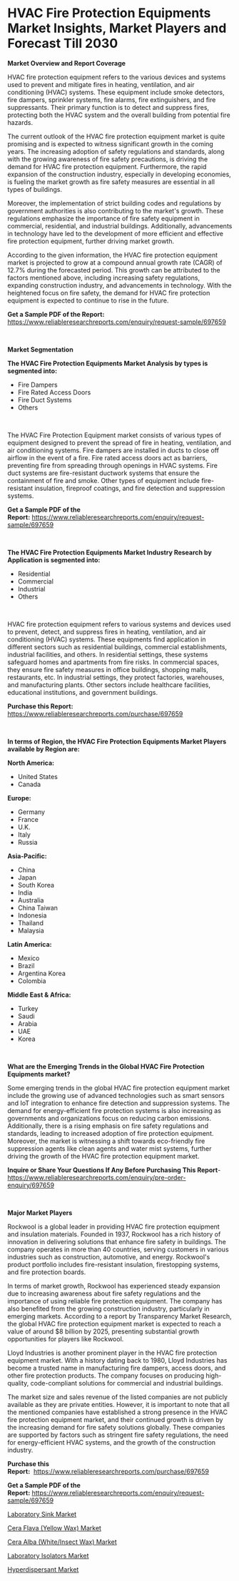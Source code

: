 <p><h1>HVAC Fire Protection Equipments Market Insights, Market Players and Forecast Till 2030</h1></p><p><strong>Market Overview and Report Coverage</strong></p>
<p><p>HVAC fire protection equipment refers to the various devices and systems used to prevent and mitigate fires in heating, ventilation, and air conditioning (HVAC) systems. These equipment include smoke detectors, fire dampers, sprinkler systems, fire alarms, fire extinguishers, and fire suppressants. Their primary function is to detect and suppress fires, protecting both the HVAC system and the overall building from potential fire hazards.</p><p>The current outlook of the HVAC fire protection equipment market is quite promising and is expected to witness significant growth in the coming years. The increasing adoption of safety regulations and standards, along with the growing awareness of fire safety precautions, is driving the demand for HVAC fire protection equipment. Furthermore, the rapid expansion of the construction industry, especially in developing economies, is fueling the market growth as fire safety measures are essential in all types of buildings.</p><p>Moreover, the implementation of strict building codes and regulations by government authorities is also contributing to the market's growth. These regulations emphasize the importance of fire safety equipment in commercial, residential, and industrial buildings. Additionally, advancements in technology have led to the development of more efficient and effective fire protection equipment, further driving market growth.</p><p>According to the given information, the HVAC fire protection equipment market is projected to grow at a compound annual growth rate (CAGR) of 12.7% during the forecasted period. This growth can be attributed to the factors mentioned above, including increasing safety regulations, expanding construction industry, and advancements in technology. With the heightened focus on fire safety, the demand for HVAC fire protection equipment is expected to continue to rise in the future.</p></p>
<p><strong>Get a Sample PDF of the Report:</strong> <a href="https://www.reliableresearchreports.com/enquiry/request-sample/697659">https://www.reliableresearchreports.com/enquiry/request-sample/697659</a></p>
<p>&nbsp;</p>
<p><strong>Market Segmentation</strong></p>
<p><strong>The HVAC Fire Protection Equipments Market Analysis by types is segmented into:</strong></p>
<p><ul><li>Fire Dampers</li><li>Fire Rated Access Doors</li><li>Fire Duct Systems</li><li>Others</li></ul></p>
<p>&nbsp;</p>
<p><p>The HVAC Fire Protection Equipment market consists of various types of equipment designed to prevent the spread of fire in heating, ventilation, and air conditioning systems. Fire dampers are installed in ducts to close off airflow in the event of a fire. Fire rated access doors act as barriers, preventing fire from spreading through openings in HVAC systems. Fire duct systems are fire-resistant ductwork systems that ensure the containment of fire and smoke. Other types of equipment include fire-resistant insulation, fireproof coatings, and fire detection and suppression systems.</p></p>
<p><strong>Get a Sample PDF of the Report:</strong>&nbsp;<a href="https://www.reliableresearchreports.com/enquiry/request-sample/697659">https://www.reliableresearchreports.com/enquiry/request-sample/697659</a></p>
<p>&nbsp;</p>
<p><strong>The HVAC Fire Protection Equipments Market Industry Research by Application is segmented into:</strong></p>
<p><ul><li>Residential</li><li>Commercial</li><li>Industrial</li><li>Others</li></ul></p>
<p>&nbsp;</p>
<p><p>HVAC fire protection equipment refers to various systems and devices used to prevent, detect, and suppress fires in heating, ventilation, and air conditioning (HVAC) systems. These equipments find application in different sectors such as residential buildings, commercial establishments, industrial facilities, and others. In residential settings, these systems safeguard homes and apartments from fire risks. In commercial spaces, they ensure fire safety measures in office buildings, shopping malls, restaurants, etc. In industrial settings, they protect factories, warehouses, and manufacturing plants. Other sectors include healthcare facilities, educational institutions, and government buildings.</p></p>
<p><strong>Purchase this Report:</strong>&nbsp; <a href="https://www.reliableresearchreports.com/purchase/697659">https://www.reliableresearchreports.com/purchase/697659</a></p>
<p>&nbsp;</p>
<p><strong>In terms of Region, the HVAC Fire Protection Equipments Market Players available by Region are:</strong></p>
<p>
    <p> <strong> North America: </strong>
        <ul>
            <li>United States</li>
            <li>Canada</li>
        </ul>
        </p> 
    <p> <strong> Europe: </strong>
        <ul>
            <li>Germany</li>
            <li>France</li>
            <li>U.K.</li>
            <li>Italy</li>
            <li>Russia</li>
        </ul>
        </p> 
    <p> <strong> Asia-Pacific: </strong>
        <ul>
            <li>China</li>
            <li>Japan</li>
            <li>South Korea</li>
            <li>India</li>
            <li>Australia</li>
            <li>China Taiwan</li>
            <li>Indonesia</li>
            <li>Thailand</li>
            <li>Malaysia</li>
        </ul>
        </p> 
    <p> <strong> Latin America: </strong>
        <ul>
            <li>Mexico</li>
            <li>Brazil</li>
            <li>Argentina Korea</li>
            <li>Colombia</li>
        </ul>
        </p> 
    <p> <strong> Middle East & Africa: </strong>
        <ul>
            <li>Turkey</li>
            <li>Saudi</li>
            <li>Arabia</li>
            <li>UAE</li>
            <li>Korea</li>
        </ul>
    </p>
    </p>
<p>&nbsp;</p>
<p><strong>What are the Emerging Trends in the Global HVAC Fire Protection Equipments market?</strong></p>
<p><p>Some emerging trends in the global HVAC fire protection equipment market include the growing use of advanced technologies such as smart sensors and IoT integration to enhance fire detection and suppression systems. The demand for energy-efficient fire protection systems is also increasing as governments and organizations focus on reducing carbon emissions. Additionally, there is a rising emphasis on fire safety regulations and standards, leading to increased adoption of fire protection equipment. Moreover, the market is witnessing a shift towards eco-friendly fire suppression agents like clean agents and water mist systems, further driving the growth of the HVAC fire protection equipment market.</p></p>
<p><strong>Inquire or Share Your Questions If Any Before Purchasing This Report</strong>- <a href="https://www.reliableresearchreports.com/enquiry/pre-order-enquiry/697659">https://www.reliableresearchreports.com/enquiry/pre-order-enquiry/697659</a></p>
<p>&nbsp;</p>
<p><strong>Major Market Players</strong></p>
<p><p>Rockwool is a global leader in providing HVAC fire protection equipment and insulation materials. Founded in 1937, Rockwool has a rich history of innovation in delivering solutions that enhance fire safety in buildings. The company operates in more than 40 countries, serving customers in various industries such as construction, automotive, and energy. Rockwool's product portfolio includes fire-resistant insulation, firestopping systems, and fire protection boards.</p><p>In terms of market growth, Rockwool has experienced steady expansion due to increasing awareness about fire safety regulations and the importance of using reliable fire protection equipment. The company has also benefited from the growing construction industry, particularly in emerging markets. According to a report by Transparency Market Research, the global HVAC fire protection equipment market is expected to reach a value of around $8 billion by 2025, presenting substantial growth opportunities for players like Rockwool.</p><p>Lloyd Industries is another prominent player in the HVAC fire protection equipment market. With a history dating back to 1980, Lloyd Industries has become a trusted name in manufacturing fire dampers, access doors, and other fire protection products. The company focuses on producing high-quality, code-compliant solutions for commercial and industrial buildings.</p><p>The market size and sales revenue of the listed companies are not publicly available as they are private entities. However, it is important to note that all the mentioned companies have established a strong presence in the HVAC fire protection equipment market, and their continued growth is driven by the increasing demand for fire safety solutions globally. These companies are supported by factors such as stringent fire safety regulations, the need for energy-efficient HVAC systems, and the growth of the construction industry.</p></p>
<p><strong>Purchase this Report:</strong>&nbsp;&nbsp;<a href="https://www.reliableresearchreports.com/purchase/697659">https://www.reliableresearchreports.com/purchase/697659</a></p>
<p></p>
<p><strong>Get a Sample PDF of the Report:</strong>&nbsp;<a href="https://www.reliableresearchreports.com/enquiry/request-sample/697659">https://www.reliableresearchreports.com/enquiry/request-sample/697659</a></p>
<p><p><a href="https://medium.com/@kennethjensen27/laboratory-sink-market-size-cagr-trends-2024-2030-69bef4ff1d65">Laboratory Sink Market</a></p><p><a href="https://www.linkedin.com/pulse/cera-flava-yellow-wax-market-research-report-unlocks-analysis/">Cera Flava (Yellow Wax) Market</a></p><p><a href="https://www.linkedin.com/pulse/cera-alba-whiteinsect-wax-market-size-share-global-analysis/">Cera Alba (White/Insect Wax) Market</a></p><p><a href="https://medium.com/@donaldmendez2018/laboratory-isolators-market-size-cagr-trends-2024-2030-7bd24d17e878">Laboratory Isolators Market</a></p><p><a href="https://www.linkedin.com/pulse/hyperdispersant-market-size-growth-forecast-from-2023-/">Hyperdispersant Market</a></p></p>